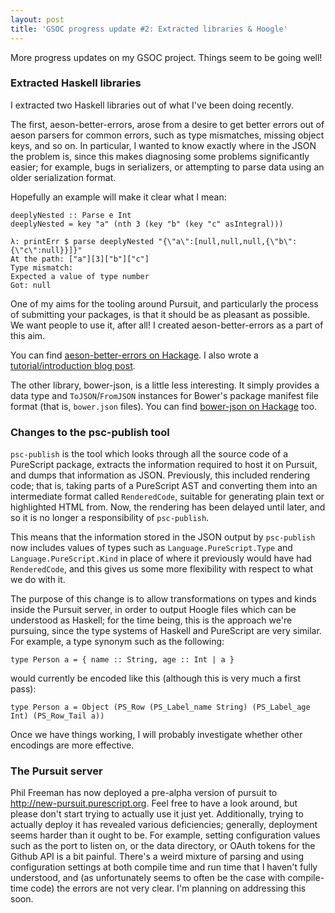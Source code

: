 ```yaml
---
layout: post
title: 'GSOC progress update #2: Extracted libraries & Hoogle'
---
```


More progress updates on my GSOC project. Things seem to be going well!

### Extracted Haskell libraries

I extracted two Haskell libraries out of what I've been doing recently.

The first, aeson-better-errors, arose from a desire to get better errors out of
aeson parsers for common errors, such as type mismatches, missing object keys,
and so on. In particular, I wanted to know exactly where in the JSON the
problem is, since this makes diagnosing some problems significantly easier; for
example, bugs in serializers, or attempting to parse data using an older
serialization format.

Hopefully an example will make it clear what I mean:

    deeplyNested :: Parse e Int
    deeplyNested = key "a" (nth 3 (key "b" (key "c" asIntegral)))

    λ: printErr $ parse deeplyNested "{\"a\":[null,null,null,{\"b\":{\"c\":null}}]}"
    At the path: ["a"][3]["b"]["c"]
    Type mismatch:
    Expected a value of type number
    Got: null

One of my aims for the tooling around Pursuit, and particularly the process of
submitting your packages, is that it should be as pleasant as possible. We want
people to use it, after all! I created aeson-better-errors as a part of this
aim.

You can find [aeson-better-errors on Hackage][]. I also wrote a
[tutorial/introduction blog post][].

The other library, bower-json, is a little less interesting. It simply provides
a data type and `ToJSON`/`FromJSON` instances for Bower's package manifest file
format (that is, `bower.json` files). You can find [bower-json on Hackage][]
too.

### Changes to the psc-publish tool

`psc-publish` is the tool which looks through all the source code of a
PureScript package, extracts the information required to host it on Pursuit,
and dumps that information as JSON. Previously, this included rendering code;
that is, taking parts of a PureScript AST and converting them into an
intermediate format called `RenderedCode`, suitable for generating plain text
or highlighted HTML from. Now, the rendering has been delayed until later, and
so it is no longer a responsibility of `psc-publish`.

This means that the information stored in the JSON output by `psc-publish` now
includes values of types such as `Language.PureScript.Type` and
`Language.PureScript.Kind` in place of where it previously would have had
`RenderedCode`, and this gives us some more flexibility with respect to what we
do with it.

The purpose of this change is to allow transformations on types and kinds
inside the Pursuit server, in order to output Hoogle files which can be
understood as Haskell; for the time being, this is the approach we're pursuing,
since the type systems of Haskell and PureScript are very similar. For example,
a type synonym such as the following:

    type Person a = { name :: String, age :: Int | a }

would currently be encoded like this (although this is very much a first pass):

    type Person a = Object (PS_Row (PS_Label_name String) (PS_Label_age Int) (PS_Row_Tail a))

Once we have things working, I will probably investigate whether other
encodings are more effective.

### The Pursuit server

Phil Freeman has now deployed a pre-alpha version of pursuit to
<http://new-pursuit.purescript.org>. Feel free to have a look around, but
please don't start trying to actually use it just yet. Additionally, trying to
actually deploy it has revealed various deficiencies; generally, deployment
seems harder than it ought to be. For example, setting configuration values
such as the port to listen on, or the data directory, or OAuth tokens for the
Github API is a bit painful. There's a weird mixture of parsing and using
configuration settings at both compile time and run time that I haven't fully
understood, and (as unfortunately seems to often be the case with compile-time
code) the errors are not very clear. I'm planning on addressing this soon.

[aeson-better-errors on Hackage]: https://hackage.haskell.org/package/aeson-better-errors
[tutorial/introduction blog post]: /blog/aeson-better-errors/
[bower-json on Hackage]: https://hackage.haskell.org/package/bower-json
